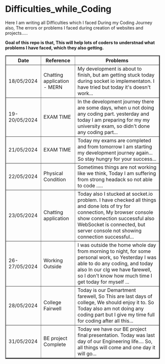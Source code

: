 # Difficulties_while_Coding
Here I am writing all Difficulties which I faced During my Coding Journey also, The errors or problems I faced during creation of websites and projects..... 

<b> Goal of this repo is that, This will help lots of coders to understnad what problems I have faced, which they also getting. </b>

<table border='2px solid black'>
  <tr>
    <th>Date</th>
    <th>Reference</th>
    <th>Problems</th>
  </tr>
  <tr>
    <td>18/05/2024</td>
    <td>Chatting application - MERN</td>
    <td>My development is about to finish, but am getting stuck today during socket io implementaton. I have tried but today it's doesn't work...</td>
  </tr>
  <tr>
    <td>19-20/05/2024</td>
    <td>EXAM TIME</td>
    <td>In the development journey there are some days, when u not doing any coding part. yesterday and today I am preparing for my my university exam, so didn't done any coding part...  </td>
  </tr>
   <tr>
    <td>21/05/2024</td>
    <td>EXAM TIME</td>
    <td> Today my exams are completed and from tomorrow I am starting my development journey again... So stay hungry for your success...  </td>
  </tr>
  <tr>
    <td>22/05/2024</td>
    <td>Physical Condition</td>
    <td> Sometimes things are not working like we think, Today I am suffering from strong headack so not able to code .....   </td>
  </tr>
   <tr>
    <td>23/05/2024</td>
    <td>Chatting application</td>
    <td> Today also I stucked at socket.io problem. I have checked all things and done lots of try for connection, My browser console show connection successful also WebSocket is connected, but server console not showing connection successful...  </td>
  </tr>
  <tr>
    <td>26-27/05/2024</td>
    <td>Working Outside</td>
    <td>I was outside the home whole day from morning to night, for some personal work, so Yesterday I was able to do any coding, and today also In our clg we have farewell, so I don't know how much time I get today for myself ...  </td>
  </tr>
  <tr>
    <td>28/05/2024</td>
    <td>College Fairwell</td>
    <td> Today is our Demartment farewell, So This are last days of college, We should enjoy it to. So Today also am not doing any coding part but I give my time full for coding after all this...  </td>
  </tr>
   <tr>
    <td>31/05/2024</td>
    <td>BE project Complete</td>
    <td> Today we have our BE project final presentation. Today was last day of our Engineering life.... So, all things will come and one day it will go... </td>
  </tr>
</table>
